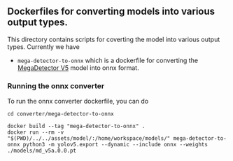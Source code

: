 ## Dockerfiles for converting models into various output types.

This directory contains scripts for coverting the model into various output types. Currently we have

- `mega-detector-to-onnx` which is a dockerfile for converting the [MegaDetector V5](https://github.com/agentmorris/MegaDetector/releases/tag/v5.0) model into onnx format.

### Running the onnx converter

To run the onnx converter dockerfile, you can do

```
cd converter/mega-detector-to-onnx

docker build --tag "mega-detector-to-onnx" .
docker run --rm -v "$(PWD)/../../assets/model/:/home/workspace/models/" mega-detector-to-onnx python3 -m yolov5.export --dynamic --include onnx --weights ./models/md_v5a.0.0.pt
```
